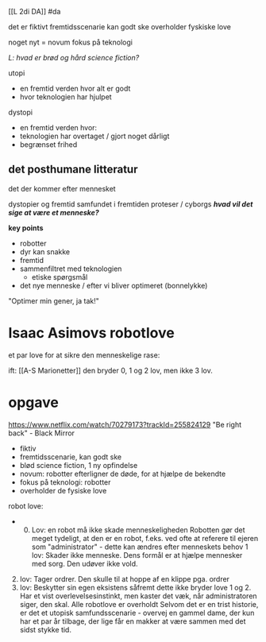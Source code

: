 [[L 2di DA]]
#da

det er fiktivt
fremtidsscenarie
kan godt ske
overholder fyskiske love

noget nyt = novum
fokus på teknologi 

_L: hvad er brød og hård science fiction?_

utopi
- en fremtid verden hvor alt er godt
- hvor teknologien har hjulpet

dystopi
- en fremtid verden hvor:
- teknologien har overtaget / gjort noget dårligt 
- begrænset frihed



## det posthumane litteratur
det der kommer efter mennesket

dystopier og fremtid
samfundet i fremtiden
proteser / cyborgs
***hvad vil det sige at være et menneske?***

**key points**
- robotter
- dyr kan snakke
- fremtid
- sammenfiltret med teknologien
	- etiske spørgsmål 
- det nye menneske / efter vi bliver optimeret (bonnelykke)

"Optimer min gener, ja tak!"


# Isaac Asimovs robotlove
et par love for at sikre den menneskelige rase:

ift: [[A-S Marionetter]]
den bryder 0, 1 og 2 lov, men ikke 3 lov.


# opgave
https://www.netflix.com/watch/70279173?trackId=255824129
"Be right back" - Black Mirror

- fiktiv
- fremtidsscenarie, kan godt ske
- blød science fiction, 1 ny opfindelse
- novum: robotter efterligner de døde, for at hjælpe de bekendte
- fokus på teknologi: robotter
- overholder de fysiske love

robot love:
- 0. Lov: en robot må ikke skade menneskeligheden
Robotten gør det meget tydeligt, at den er en robot, f.eks. ved ofte at referere til ejeren som "administrator" - dette kan ændres efter menneskets behov
1 lov: Skader ikke menneske. Dens formål er at hjælpe mennesker med sorg. Den udøver ikke vold.
2. lov: Tager ordrer. Den skulle til at hoppe af en klippe pga. ordrer
3. lov: Beskytter sin egen eksistens såfremt dette ikke bryder love 1 og 2. Har et vist overlevelsesinstinkt, men kaster det væk, når administratoren siger, den skal.
Alle robotlove er overholdt
Selvom det er en trist historie, er det et utopisk samfundsscenarie - overvej en gammel dame, der kun har et par år tilbage, der lige får en makker at være sammen med det sidst stykke tid.
